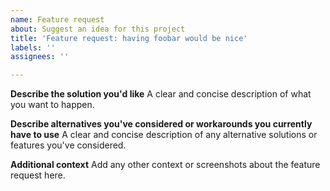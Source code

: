 ```yaml
---
name: Feature request
about: Suggest an idea for this project
title: 'Feature request: having foobar would be nice'
labels: ''
assignees: ''

---
```


**Describe the solution you'd like**
A clear and concise description of what you want to happen.

**Describe alternatives you've considered or workarounds you currently have to use**
A clear and concise description of any alternative solutions or features you've considered.

**Additional context**
Add any other context or screenshots about the feature request here.
